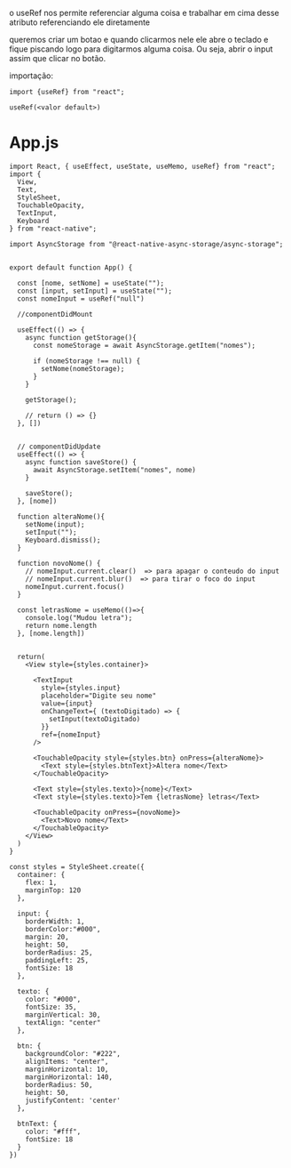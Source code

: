 o useRef nos permite referenciar alguma coisa e trabalhar em cima desse atributo referenciando ele diretamente

queremos criar um botao e quando clicarmos nele ele abre o teclado e fique piscando logo para digitarmos alguma coisa. Ou seja, abrir o input assim que clicar no botão.

importação:

    import {useRef} from "react";

    useRef(<valor default>)

# App.js

    import React, { useEffect, useState, useMemo, useRef} from "react";
    import { 
      View,
      Text,
      StyleSheet,
      TouchableOpacity,
      TextInput,
      Keyboard
    } from "react-native";
    
    import AsyncStorage from "@react-native-async-storage/async-storage";
    
    
    export default function App() {
    
      const [nome, setNome] = useState("");
      const [input, setInput] = useState("");
      const nomeInput = useRef("null")
    
      //componentDidMount
    
      useEffect(() => {
        async function getStorage(){
          const nomeStorage = await AsyncStorage.getItem("nomes");
    
          if (nomeStorage !== null) {
            setNome(nomeStorage);
          }
        }
    
        getStorage();
    
        // return () => {}
      }, [])
    
    
      // componentDidUpdate
      useEffect(() => {
        async function saveStore() {
          await AsyncStorage.setItem("nomes", nome)
        }
    
        saveStore();
      }, [nome])
    
      function alteraNome(){
        setNome(input);
        setInput("");
        Keyboard.dismiss();
      }
    
      function novoNome() {
        // nomeInput.current.clear()  => para apagar o conteudo do input
        // nomeInput.current.blur()  => para tirar o foco do input
        nomeInput.current.focus()
      }
    
      const letrasNome = useMemo(()=>{
        console.log("Mudou letra");
        return nome.length
      }, [nome.length])
    
    
      return(
        <View style={styles.container}>
    
          <TextInput 
            style={styles.input} 
            placeholder="Digite seu nome" 
            value={input}
            onChangeText={ (textoDigitado) => {
              setInput(textoDigitado)
            }}
            ref={nomeInput}
          />
    
          <TouchableOpacity style={styles.btn} onPress={alteraNome}>
            <Text style={styles.btnText}>Altera nome</Text>
          </TouchableOpacity>
    
          <Text style={styles.texto}>{nome}</Text>
          <Text style={styles.texto}>Tem {letrasNome} letras</Text>
    
          <TouchableOpacity onPress={novoNome}>
            <Text>Novo nome</Text>
          </TouchableOpacity>
        </View>
      )
    }
    
    const styles = StyleSheet.create({
      container: {
        flex: 1, 
        marginTop: 120
      },
    
      input: {
        borderWidth: 1,
        borderColor:"#000",
        margin: 20,
        height: 50,
        borderRadius: 25,
        paddingLeft: 25,
        fontSize: 18
      },
    
      texto: {
        color: "#000",
        fontSize: 35,
        marginVertical: 30,
        textAlign: "center"
      },
    
      btn: {
        backgroundColor: "#222",
        alignItems: "center",
        marginHorizontal: 10,
        marginHorizontal: 140,
        borderRadius: 50,
        height: 50,
        justifyContent: 'center'
      },
    
      btnText: {
        color: "#fff",
        fontSize: 18
      }
    })
